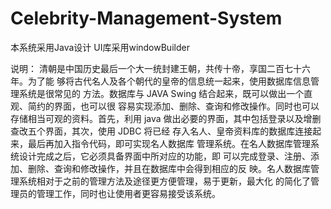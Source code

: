 # Celebrity-Management-System
本系统采用Java设计
UI库采用windowBuilder

说明：
清朝是中国历史最后一个大一统封建王朝，共传十帝，享国二百七十六年。为了能 够将古代名人及各个朝代的皇帝的信息统一起来，使用数据库信息管理系统是很常见的 方法。数据库与 JAVA Swing 结合起来，既可以做出一个直观、简约的界面，也可以很 容易实现添加、删除、查询和修改操作。同时也可以存储相当可观的资料。首先，利用 java 做出必要的界面，其中包括登录以及增删查改五个界面，其次，使用 JDBC 将已经 存入名人、皇帝资料库的数据库连接起来，最后再加入指令代码，即可实现名人数据库 管理系统。在名人数据库管理系统设计完成之后，它必须具备界面中所对应的功能，即 可以完成登录、注册、添加、删除、查询和修改操作，并且在数据库中会得到相应的反 映。名人数据库管理系统相对于之前的管理方法及途径更方便管理，易于更新，最大化 的简化了管理员的管理工作，同时也让使用者更容易接受该系统。
